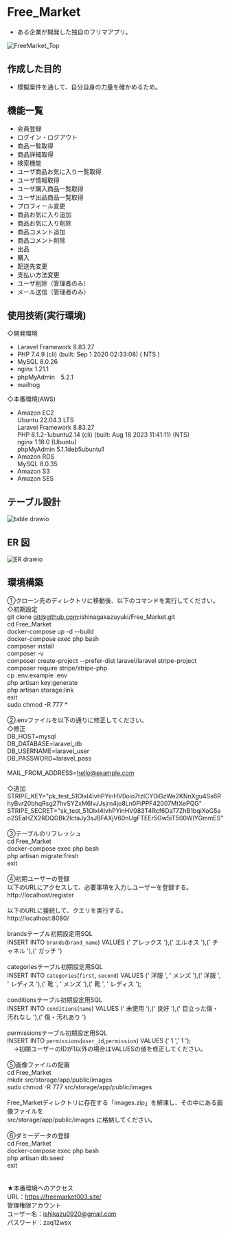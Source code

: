 # Free_Market

- ある企業が開発した独自のフリマアプリ。

![FreeMarket_Top](https://github.com/ishinagakazuyuki/Free_Market/assets/135584828/6452348e-be60-428f-8cdc-c245c86ca3d0)

## 作成した目的

- 模擬案件を通して、自分自身の力量を確かめるため。

## 機能一覧

- 会員登録
- ログイン・ログアウト
- 商品一覧取得
- 商品詳細取得
- 検索機能
- ユーザ商品お気に入り一覧取得
- ユーザ情報取得
- ユーザ購入商品一覧取得
- ユーザ出品商品一覧取得
- プロフィール変更
- 商品お気に入り追加
- 商品お気に入り削除
- 商品コメント追加
- 商品コメント削除
- 出品
- 購入
- 配送先変更
- 支払い方法変更
- ユーザ削除（管理者のみ）
- メール送信（管理者のみ）

## 使用技術(実行環境)
◇開発環境
- Laravel Framework 8.83.27
- PHP 7.4.9 (cli) (built: Sep  1 2020 02:33:08) ( NTS )
- MySQL 8.0.26
- nginx 1.21.1
- phpMyAdmin　5.2.1
- mailhog

◇本番環境(AWS)
- Amazon EC2<br>
Ubuntu 22.04.3 LTS<br>
Laravel Framework 8.83.27<br>
PHP 8.1.2-1ubuntu2.14 (cli) (built: Aug 18 2023 11:41:11) (NTS)<br>
nginx 1.18.0 (Ubuntu)<br>
phpMyAdmin 5.1.1deb5ubuntu1<br>
- Amazon RDS<br>
MySQL 8.0.35<br>
- Amazon S3
- Amazon SES
## テーブル設計

![table drawio](https://github.com/ishinagakazuyuki/Free_Market/assets/135584828/18a0af1a-db32-4160-8ff0-e657a020f56a)

## ER 図

![ER drawio](https://github.com/ishinagakazuyuki/Free_Market/assets/135584828/1d814bd2-8bff-4f93-8fa8-d722c43d5b81)

## 環境構築

①クローン先のディレクトリに移動後、以下のコマンドを実行してください。<br>
◇初期設定<br>
git clone git@github.com:ishinagakazuyuki/Free_Market.git<br>
cd Free_Market<br>
docker-compose up -d --build<br>
docker-compose exec php bash<br>
composer install<br>
composer -v<br>
composer create-project --prefer-dist laravel/laravel stripe-project<br>
composer require stripe/stripe-php<br>
cp .env.example .env<br>
php artisan key:generate<br>
php artisan storage:link<br>
exit<br>
sudo chmod -R 777 *<br>
<br>
②.envファイルを以下の通りに修正してください。<br>
◇修正<br>
DB_HOST=mysql<br>
DB_DATABASE=laravel_db<br>
DB_USERNAME=laravel_user<br>
DB_PASSWORD=laravel_pass<br>
<br>
MAIL_FROM_ADDRESS=hello@example.com<br>
<br>
◇追加<br>
STRIPE_KEY="pk_test_51OIxl4IvhPYinHV0oio7tzICY0iGzWe2KNnXgu4Ss6RhyBvr20bhqRsg27hvSYZxM6IvJJsjrn4jo8Ln0PiPPF42007MtXePQG"<br>
STRIPE_SECRET="sk_test_51OIxl4IvhPYinHV083T4Rcf6DaT7ZhB1bqiXoG5ao2SEaHZX2RDQGBk2lctaJy3sJBFAXjV60nUgFTEEr5Gw5iT500WIYGmmES"<br>
<br>
③テーブルのリフレッシュ<br>
cd Free_Market<br>
docker-compose exec php bash<br>
php artisan migrate:fresh<br>
exit<br>
<br>
④初期ユーザーの登録<br>
以下のURLにアクセスして、必要事項を入力しユーザーを登録する。<br>
http://localhost/register <br>
<br>
以下のURLに接続して、クエリを実行する。<br>
http://localhost:8080/<br>
<br>
brandsテーブル初期設定用SQL<br>
INSERT INTO `brands`(`brand_name`) VALUES (' アレックス '),(' エルオス '),(' チャネル '),(' ガッチ ')<br>
<br>
categoriesテーブル初期設定用SQL<br>
INSERT INTO `categories`(`first`, `second`) VALUES (' 洋服 ', ' メンズ '),(' 洋服 ', ' レディス '),(' 靴 ', ' メンズ '),(' 靴 ', ' レディス ');<br>
<br>
conditionsテーブル初期設定用SQL<br>
INSERT INTO `conditions`(`name`) VALUES (' 未使用 '),(' 良好 '),(' 目立った傷・汚れなし '),(' 傷・汚れあり ')<br>
<br>
permissionsテーブル初期設定用SQL<br>
INSERT INTO `permissions`(`user_id`,`permission`) VALUES (' 1 ',' 1 ');<br>
　→初期ユーザーのIDが1以外の場合はVALUESの値を修正してください。<br>
<br>
⑤画像ファイルの配置<br>
cd Free_Market<br>
mkdir src/storage/app/public/images<br>
sudo chmod -R 777 src/storage/app/public/images<br>
<br>
Free_Marketディレクトリに存在する「images.zip」を解凍し、その中にある画像ファイルを<br>
src/storage/app/public/images に格納してください。<br>
<br>
⑥ダミーデータの登録<br>
cd Free_Market<br>
docker-compose exec php bash<br>
php artisan db:seed<br>
exit<br>
<br><br>
★本番環境へのアクセス<br>
URL：https://freemarket003.site/<br>
管理権限アカウント<br>
ユーザー名：ishikazu0920@gmail.com<br>
パスワード：zaq12wsx<br>
